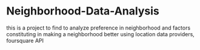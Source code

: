 # Neighborhood-Data-Analysis
this is a project to find to analyze preference in neighborhood and factors constituting in making a neighborhood better using location data providers, foursquare API
